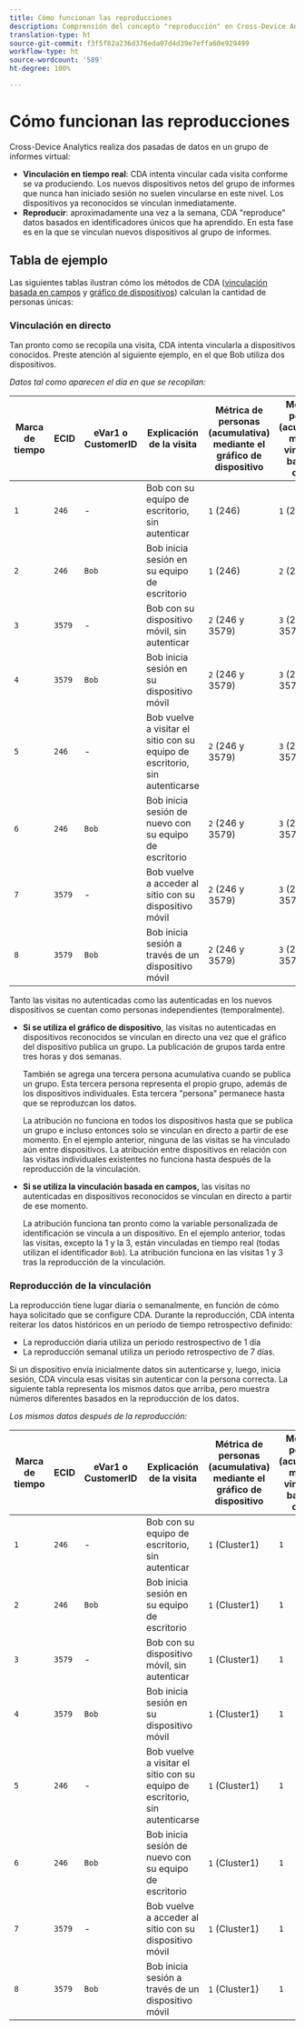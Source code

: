 ```yaml
---
title: Cómo funcionan las reproducciones
description: Comprensión del concepto "reproducción" en Cross-Device Analytics
translation-type: ht
source-git-commit: f3f5f82a236d376eda07d4d39e7effa60e929499
workflow-type: ht
source-wordcount: '589'
ht-degree: 100%

---
```



# Cómo funcionan las reproducciones

Cross-Device Analytics realiza dos pasadas de datos en un grupo de informes virtual:

* **Vinculación en tiempo real**: CDA intenta vincular cada visita conforme se va produciendo. Los nuevos dispositivos netos del grupo de informes que nunca han iniciado sesión no suelen vincularse en este nivel. Los dispositivos ya reconocidos se vinculan inmediatamente.
* **Reproducir**: aproximadamente una vez a la semana, CDA &quot;reproduce&quot; datos basados en identificadores únicos que ha aprendido. En esta fase es en la que se vinculan nuevos dispositivos al grupo de informes.

## Tabla de ejemplo

Las siguientes tablas ilustran cómo los métodos de CDA ([vinculación basada en campos](field-based-stitching.md) y [gráfico de dispositivos](device-graph.md)) calculan la cantidad de personas únicas:

### Vinculación en directo

Tan pronto como se recopila una visita, CDA intenta vincularla a dispositivos conocidos. Preste atención al siguiente ejemplo, en el que Bob utiliza dos dispositivos.

*Datos tal como aparecen el día en que se recopilan:*

| Marca de tiempo | ECID | eVar1 o CustomerID | Explicación de la visita | Métrica de personas (acumulativa) mediante el gráfico de dispositivo | Métrica de personas (acumulativa) mediante vinculación basada en campos |
| --- | --- | --- | --- | --- | --- |
| `1` | `246` | - | Bob con su equipo de escritorio, sin autenticar | `1` (246) | `1` (246) |
| `2` | `246` | `Bob` | Bob inicia sesión en su equipo de escritorio | `1` (246) | `2` (246 y Bob) |
| `3` | `3579` | - | Bob con su dispositivo móvil, sin autenticar | `2` (246 y 3579) | `3` (246, Bob y 3579) |
| `4` | `3579` | `Bob` | Bob inicia sesión en su dispositivo móvil | `2` (246 y 3579) | `3` (246, Bob y 3579) |
| `5` | `246` | - | Bob vuelve a visitar el sitio con su equipo de escritorio, sin autenticarse | `2` (246 y 3579) | `3` (246, Bob y 3579) |
| `6` | `246` | `Bob` | Bob inicia sesión de nuevo con su equipo de escritorio | `2` (246 y 3579) | `3` (246, Bob y 3579) |
| `7` | `3579` | - | Bob vuelve a acceder al sitio con su dispositivo móvil | `2` (246 y 3579) | `3` (246, Bob y 3579) |
| `8` | `3579` | `Bob` | Bob inicia sesión a través de un dispositivo móvil | `2` (246 y 3579) | `3` (246, Bob y 3579) |

Tanto las visitas no autenticadas como las autenticadas en los nuevos dispositivos se cuentan como personas independientes (temporalmente).

* **Si se utiliza el gráfico de dispositivo**, las visitas no autenticadas en dispositivos reconocidos se vinculan en directo una vez que el gráfico del dispositivo publica un grupo. La publicación de grupos tarda entre tres horas y dos semanas.

   También se agrega una tercera persona acumulativa cuando se publica un grupo. Esta tercera persona representa el propio grupo, además de los dispositivos individuales. Esta tercera &quot;persona&quot; permanece hasta que se reproduzcan los datos.

   La atribución no funciona en todos los dispositivos hasta que se publica un grupo e incluso entonces solo se vinculan en directo a partir de ese momento. En el ejemplo anterior, ninguna de las visitas se ha vinculado aún entre dispositivos. La atribución entre dispositivos en relación con las visitas individuales existentes no funciona hasta después de la reproducción de la vinculación.
* **Si se utiliza la vinculación basada en campos,** las visitas no autenticadas en dispositivos reconocidos se vinculan en directo a partir de ese momento.

   La atribución funciona tan pronto como la variable personalizada de identificación se vincula a un dispositivo. En el ejemplo anterior, todas las visitas, excepto la 1 y la 3, están vinculadas en tiempo real (todas utilizan el identificador `Bob`). La atribución funciona en las visitas 1 y 3 tras la reproducción de la vinculación.

### Reproducción de la vinculación

La reproducción tiene lugar diaria o semanalmente, en función de cómo haya solicitado que se configure CDA. Durante la reproducción, CDA intenta reiterar los datos históricos en un periodo de tiempo retrospectivo definido:

* La reproducción diaria utiliza un periodo restrospectivo de 1 día
* La reproducción semanal utiliza un periodo retrospectivo de 7 días.

Si un dispositivo envía inicialmente datos sin autenticarse y, luego, inicia sesión, CDA vincula esas visitas sin autenticar con la persona correcta. La siguiente tabla representa los mismos datos que arriba, pero muestra números diferentes basados en la reproducción de los datos.

*Los mismos datos después de la reproducción:*

| Marca de tiempo | ECID | eVar1 o CustomerID | Explicación de la visita | Métrica de personas (acumulativa) mediante el gráfico de dispositivo | Métrica de personas (acumulativa) mediante vinculación basada en campos |
| --- | --- | --- | --- | --- | --- |
| `1` | `246` | - | Bob con su equipo de escritorio, sin autenticar | `1` (Cluster1) | `1` |
| `2` | `246` | `Bob` | Bob inicia sesión en su equipo de escritorio | `1` (Cluster1) | `1` |
| `3` | `3579` | - | Bob con su dispositivo móvil, sin autenticar | `1` (Cluster1) | `1` |
| `4` | `3579` | `Bob` | Bob inicia sesión en su dispositivo móvil | `1` (Cluster1) | `1` |
| `5` | `246` | - | Bob vuelve a visitar el sitio con su equipo de escritorio, sin autenticarse | `1` (Cluster1) | `1` |
| `6` | `246` | `Bob` | Bob inicia sesión de nuevo con su equipo de escritorio | `1` (Cluster1) | `1` |
| `7` | `3579` | - | Bob vuelve a acceder al sitio con su dispositivo móvil | `1` (Cluster1) | `1` |
| `8` | `3579` | `Bob` | Bob inicia sesión a través de un dispositivo móvil | `1` (Cluster1) | `1` |

